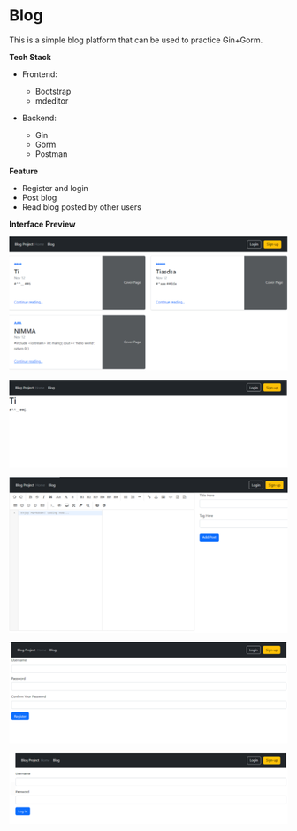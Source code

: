 # Blog

This is a simple blog platform that can be used to practice Gin+Gorm.



**Tech Stack**

- Frontend:
  - Bootstrap
  - mdeditor

- Backend:
  - Gin
  - Gorm
  - Postman

**Feature**

- Register and login
- Post blog
- Read blog posted by other users



**Interface Preview**

![image-20230115123222218](README.assets/image-20230115123222218.png)



![image-20230115123249265](README.assets/image-20230115123249265.png)

![image-20230115123301579](README.assets/image-20230115123301579.png)

![image-20230115122404059](README.assets/image-20230115122404059.png)

![image-20230115122425437](README.assets/image-20230115122425437.png)
